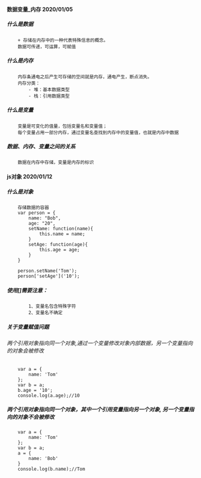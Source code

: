 #### 数据变量_内存 2020/01/05
##### 什么是数据
		+ 存储在内存中的一种代表特殊信息的概念。
		数据可传递，可运算，可赋值
##### 什么是内存
		内存条通电之后产生可存储的空间就是内存，通电产生，断点消失。
		内存分类：
			- 堆：基本数据类型
			- 栈：引用数据类型
##### 什么是变量
		变量是可变化的值量，包括变量名和变量值；
		每个变量占用一部分内存，通过变量名查找到内存中的变量值，也就是内存中数据
##### 数据、内存、变量之间的关系
		数据在内存中存储，变量是内存的标识

#### js对象 2020/01/12
##### 什么是对象
		存储数据的容器	
		var person = {
			name: "Bob",
			age: "20",
			setName: function(name){
				this.name = name;
			}
			setAge: function(age){
				this.age = age;
			}
		}
		
		person.setName('Tom');
		person['setAge']('10');
##### 使用[]需要注意：
			1、变量名包含特殊字符
			2、变量名不确定
##### 关于变量赋值问题
###### 两个引用对象指向同一个对象,通过一个变量修改对象内部数据，另一个变量指向的对象会被修改
		var a = {
			name: 'Tom'
		};
		var b = a;
		b.age = '10';
		console.log(a.age);//10
##### 两个引用对象指向同一个对象，其中一个引用变量指向另一个对象, 另一个变量指向的对象不会被修改
		var a = {
			name: 'Tom'
		};
		var b = a;
		a = {
			name: 'Bob'
		}
		console.log(b.name);//Tom

	